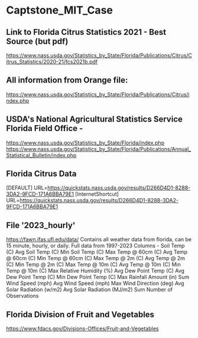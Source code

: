 # Captstone_MIT_Case
## Link to Florida Citrus Statistics 2021 - Best Source (but pdf)
https://www.nass.usda.gov/Statistics_by_State/Florida/Publications/Citrus/Citrus_Statistics/2020-21/fcs2021b.pdf

## All information from Orange file: 
https://www.nass.usda.gov/Statistics_by_State/Florida/Publications/Citrus/index.php

## USDA's National Agricultural Statistics Service Florida Field Office - 
https://www.nass.usda.gov/Statistics_by_State/Florida/index.php
https://www.nass.usda.gov/Statistics_by_State/Florida/Publications/Annual_Statistical_Bulletin/index.php

## Florida Citrus Data
[DEFAULT]
URL=https://quickstats.nass.usda.gov/results/D266D4D1-8288-3DA2-9FCD-171A6BBA79E1
[InternetShortcut]
URL=https://quickstats.nass.usda.gov/results/D266D4D1-8288-3DA2-9FCD-171A6BBA79E1

## File '2023_hourly'
https://fawn.ifas.ufl.edu/data/
Contains all weather data from florida, can be 15 minute, hourly, or daily.
Full data from 1997-2023
Columns -
Soil Temp (C) 
Avg	Soil Temp (C) 
Min	Soil Temp (C) 
Max	Temp @ 60cm (C) 
Avg	Temp @ 60cm (C) 
Min	Temp @ 60cm (C) 
Max	Temp @ 2m (C) 
Avg	Temp @ 2m (C) 
Min	Temp @ 2m (C) 
Max	Temp @ 10m (C)
Avg	Temp @ 10m (C) 
Min	Temp @ 10m (C) 
Max	Relative Humidity (%) 
Avg	Dew Point Temp (C) 
Avg	Dew Point Temp (C) 
Min	Dew Point Temp (C) 
Max	Rainfall Amount (in)
Sum	Wind Speed (mph) 
Avg	Wind Speed (mph) 
Max	Wind Direction (deg) 
Avg	Solar Radiation (w/m2) 
Avg	Solar Radiation (MJ/m2) 
Sum	Number of Observations

## Florida Division of Fruit and Vegetables 
https://www.fdacs.gov/Divisions-Offices/Fruit-and-Vegetables
